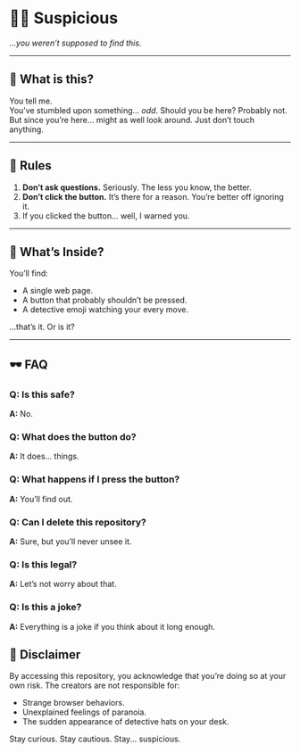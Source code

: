 # 🕵️‍♂️ **Suspicious**  

*...you weren’t supposed to find this.*

---

## 👀 **What is this?**

You tell me.  
You’ve stumbled upon something… *odd*. Should you be here? Probably not.  
But since you’re here... might as well look around. Just don’t touch anything.  

---

## 🚨 **Rules**  

1. **Don’t ask questions.** Seriously. The less you know, the better.  
2. **Don’t click the button.** It’s there for a reason. You’re better off ignoring it.  
3. If you clicked the button... well, I warned you.

---

## 🤫 **What’s Inside?**  

You’ll find:
- A single web page.
- A button that probably shouldn’t be pressed.
- A detective emoji watching your every move.  

...that’s it. Or is it?  

---

## 🕶️ FAQ  

### Q: Is this safe?  
**A:** No.  

### Q: What does the button do?  
**A:** It does… things.  

### Q: What happens if I press the button?  
**A:** You’ll find out.  

### Q: Can I delete this repository?  
**A:** Sure, but you’ll never unsee it.  

### Q: Is this legal?  
**A:** Let’s not worry about that.  

### Q: Is this a joke?  
**A:** Everything is a joke if you think about it long enough.  


## 🚷 Disclaimer  

By accessing this repository, you acknowledge that you’re doing so at your own risk. The creators are not responsible for:  

- Strange browser behaviors.  
- Unexplained feelings of paranoia.  
- The sudden appearance of detective hats on your desk.  

Stay curious. Stay cautious. Stay... suspicious.  


